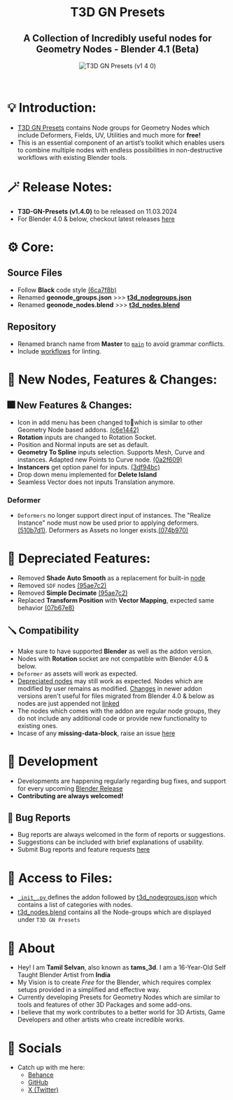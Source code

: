 <div align="center">

# T3D GN Presets
##  A Collection of Incredibly useful nodes for Geometry Nodes - Blender 4.1 (Beta)

![T3D GN Presets (v1 4 0)](https://github.com/Tams3d/T3D-GN-Presets/assets/106262964/c3efe10c-5478-4ad7-954a-8a838cf1a0b1)

<br>
</div>

# 💡 Introduction:

* [T3D GN Presets](https://github.com/Tams3d/T3D-GN-Presets/#t3d-gn-presets) contains Node groups for Geometry Nodes which include Deformers, Fields, UV, Utilities and much more for **free!**
* This is an essential component of an artist’s toolkit which enables users to combine multiple nodes with endless possibilities in non-destructive workflows with existing Blender tools.

# 🪄 Release Notes:

- **T3D-GN-Presets (v1.4.0)** to be released on 11.03.2024
- For Blender 4.0 & below, checkout latest releases [here](https://github.com/Tams3d/T3D-GN-Presets/releases)

# ⚙️ Core:
## Source Files

- Follow **Black** code style [(6ca7f8b)](https://github.com/Tams3d/T3D-GN-Presets/commit/6ca7f8b)
- Renamed **geonode_groups.json** >>> [**t3d_nodegroups.json**](https://github.com/Tams3d/T3D-GN-Presets/blob/main/t3d_nodegroups.json)
- Renamed **geonode_nodes.blend** >>> [**t3d_nodes.blend**](https://github.com/Tams3d/T3D-GN-Presets/blob/main/t3d_nodes.blend)

## Repository
- Renamed branch name from **Master** to [`main`](https://github.com/Tams3d/T3D-GN-Presets/tree/main) to avoid grammar conflicts.
- Include [workflows](https://github.com/Tams3d/T3D-GN-Presets/actions) for linting.

# 🎉 New Nodes, Features & Changes:

## 🎆 New Features & Changes:
- Icon in add menu has been changed to🔹which is similar to other Geometry Node based addons. [(c6e1442)](https://github.com/Tams3d/T3D-GN-Presets/commit/c6e1442)
- **Rotation** inputs are changed to Rotation Socket.
- Position and Normal inputs are set as default.
- **Geometry To Spline** inputs selection. Supports Mesh, Curve and instances. Adapted new Points to Curve node. [(0a2f609)](https://github.com/Tams3d/T3D-GN-Presets/commit/0a2f609)
- **Instancers** get option panel for inputs. [(3df94bc)](https://github.com/Tams3d/T3D-GN-Presets/commit/3df94bc)
- Drop down menu implemented for **Delete Island**
- Seamless Vector does not inputs Translation anymore.

### Deformer
-  `Deformers` no longer support direct input of instances. The "Realize Instance" node must now be used prior to applying deformers. [(510b7d1)](https://github.com/Tams3d/T3D-GN-Presets/commit/510b7d1). Deformers as Assets no longer exists.[(074b970)](https://github.com/Tams3d/T3D-GN-Presets/commit/074b970)

# 🚨 Depreciated Features:
- Removed **Shade Auto Smooth** as a replacement for built-in [node](https://projects.blender.org/blender/blender/pulls/108014)
- Removed `SDF` nodes [(95ae7c2)](https://github.com/Tams3d/T3D-GN-Presets/commit/95ae7c2)
- Removed **Simple Decimate** [(95ae7c2)](https://github.com/Tams3d/T3D-GN-Presets/commit/95ae7c2)
- Replaced **Transform Position** with **Vector Mapping**, expected same behavior [(07b67e8)](https://github.com/Tams3d/T3D-GN-Presets/commit/07b67e8)

## 🪛 Compatibility
- Make sure to have supported **Blender** as well as the addon version.
- Nodes with **Rotation** socket are not compatible with Blender 4.0 & below.
- `Deformer` as assets will work as expected.
- [Depreciated nodes](https://github.com/Tams3d/T3D-GN-Presets?tab=readme-ov-file#-depreciationed-features) may still work as expected. Nodes which are modified by user remains as modified. [Changes](https://github.com/Tams3d/T3D-GN-Presets#-new-features--changes) in newer addon versions aren't useful for files migrated from Blender 4.0 & below as nodes are just appended not [linked](https://github.com/Tams3d/T3D-GN-Presets/blob/main/__init__.py#L198)
- The nodes which comes with the addon are regular node groups, they do not include any additional code or provide new functionality to existing ones.
- Incase of any **missing-data-block**, raise an issue [here](https://github.com/Tams3d/T3D-GN-Presets/issues)

# 🎯 Development
- Developments are happening regularly regarding bug fixes, and support for every upcoming [Blender Release](https://www.blender.org/download/releases/)
- **Contributing are always welcomed!**

## 👻 Bug Reports
- Bug reports are always welcomed in the form of reports or suggestions.
- Suggestions can be included with brief explanations of usability.
- Submit Bug reports and feature requests [here](https://github.com/Tams3d/T3D-GN-Presets/issues)

# 📂 Access to Files:
- [ `_init_.py` ](https://github.com/Tams3d/T3D-GN-Presets/blob/main/__init__.py) defines the addon followed by [t3d_nodegroups.json](https://github.com/Tams3d/T3D-GN-Presets/blob/main/t3d_nodegroups.json) which contains a list of categories with nodes.
- [t3d_nodes.blend](https://github.com/Tams3d/T3D-GN-Presets/blob/main/t3d_nodes.blend) contains all the Node-groups which are displayed under `T3D GN Presets`

# 🦄 About 
  - Hey! I am **Tamil Selvan**, also known as **tams_3d**. I am a 16-Year-Old Self Taught Blender Artist from **India**
  - My Vision is to create *Free* for the Blender, which requires complex setups provided in a simplified and effective way.
  - Currently developing Presets for Geometry Nodes which are similar to tools and features of other 3D Packages and some add-ons.
  - I believe that my work contributes to a better world for 3D Artists, Game Developers and other artists who create incredible works.
  
  # 🥂 Socials
  - Catch up with me here:
    * [Behance](https://www.behance.net/tamilselvan3d)
    * [GitHub](https://github.com/Tams3d)
    * [X (Twitter)](https://twitter.com/Tams_3d)
